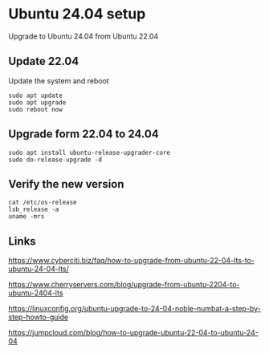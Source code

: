# Ubuntu 24.04 setup

Upgrade to Ubuntu 24.04 from Ubuntu 22.04

## Update 22.04

Update the system and reboot

```
sudo apt update
sudo apt upgrade
sudo reboot now
```

## Upgrade form 22.04 to 24.04

```
sudo apt install ubuntu-release-upgrader-core
sudo do-release-upgrade -d
```

## Verify the new version

```
cat /etc/os-release
lsb_release -a
uname -mrs
```

## Links

https://www.cyberciti.biz/faq/how-to-upgrade-from-ubuntu-22-04-lts-to-ubuntu-24-04-lts/

https://www.cherryservers.com/blog/upgrade-from-ubuntu-2204-to-ubuntu-2404-lts

https://linuxconfig.org/ubuntu-upgrade-to-24-04-noble-numbat-a-step-by-step-howto-guide

https://jumpcloud.com/blog/how-to-upgrade-ubuntu-22-04-to-ubuntu-24-04
